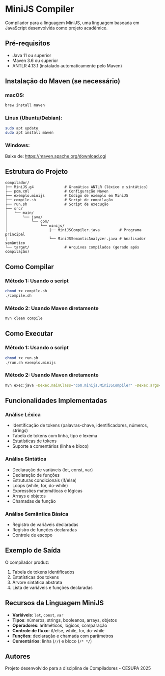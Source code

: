 # MiniJS Compiler

Compilador para a linguagem MiniJS, uma linguagem baseada em JavaScript desenvolvida como projeto acadêmico.

## Pré-requisitos

- Java 11 ou superior
- Maven 3.6 ou superior
- ANTLR 4.13.1 (instalado automaticamente pelo Maven)

## Instalação do Maven (se necessário)

### macOS:
```bash
brew install maven
```

### Linux (Ubuntu/Debian):
```bash
sudo apt update
sudo apt install maven
```

### Windows:
Baixe de: https://maven.apache.org/download.cgi

## Estrutura do Projeto

```
compilador/
├── MiniJS.g4              # Gramática ANTLR (léxico e sintático)
├── pom.xml                # Configuração Maven
├── exemplo.minijs         # Código de exemplo em MiniJS
├── compile.sh             # Script de compilação
├── run.sh                 # Script de execução
├── src/
│   └── main/
│       └── java/
│           └── com/
│               └── minijs/
│                   ├── MiniJSCompiler.java         # Programa principal
│                   └── MiniJSSemanticAnalyzer.java # Analisador semântico
└── target/                # Arquivos compilados (gerado após compilação)
```

## Como Compilar

### Método 1: Usando o script
```bash
chmod +x compile.sh
./compile.sh
```

### Método 2: Usando Maven diretamente
```bash
mvn clean compile
```

## Como Executar

### Método 1: Usando o script
```bash
chmod +x run.sh
./run.sh exemplo.minijs
```

### Método 2: Usando Maven diretamente
```bash
mvn exec:java -Dexec.mainClass="com.minijs.MiniJSCompiler" -Dexec.args="exemplo.minijs"
```

## Funcionalidades Implementadas

### Análise Léxica
- Identificação de tokens (palavras-chave, identificadores, números, strings)
- Tabela de tokens com linha, tipo e lexema
- Estatísticas de tokens
- Suporte a comentários (linha e bloco)

### Análise Sintática
- Declaração de variáveis (let, const, var)
- Declaração de funções
- Estruturas condicionais (if/else)
- Loops (while, for, do-while)
- Expressões matemáticas e lógicas
- Arrays e objetos
- Chamadas de função

### Análise Semântica Básica
- Registro de variáveis declaradas
- Registro de funções declaradas
- Controle de escopo

## Exemplo de Saída

O compilador produz:
1. Tabela de tokens identificados
2. Estatísticas dos tokens
3. Árvore sintática abstrata
4. Lista de variáveis e funções declaradas

## Recursos da Linguagem MiniJS

- **Variáveis**: `let`, `const`, `var`
- **Tipos**: números, strings, booleanos, arrays, objetos
- **Operadores**: aritméticos, lógicos, comparação
- **Controle de fluxo**: if/else, while, for, do-while
- **Funções**: declaração e chamada com parâmetros
- **Comentários**: linha (`//`) e bloco (`/* */`)

## Autores

Projeto desenvolvido para a disciplina de Compiladores - CESUPA 2025